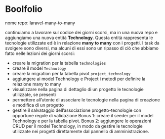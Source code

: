 
# Boolfolio
  
nome repo: laravel-many-to-many

continuiamo a lavorare sul codice dei giorni scorsi, ma in una nuova repo e aggiungiamo una nuova entità **Technology**. Questa entità rappresenta le tecnologie utilizzate ed è in relazione **many to many** con i progetti.
I task da svolgere sono diversi, ma alcuni di essi sono un ripasso di ciò che abbiamo fatto nelle lezioni dei giorni scorsi:
- creare la migration per la tabella `technologies`
- creare il model `Technology`
- creare la migration per la tabella pivot `project_technology`
- aggiungere ai model Technology e Project i metodi per definire la relazione many to many
- visualizzare nella pagina di dettaglio di un progetto le tecnologie utilizzate, se presenti
- permettere all’utente di associare le tecnologie nella pagina di creazione e modifica di un progetto
- gestire il salvataggio dell’associazione progetto-tecnologie con opportune regole di validazione
Bonus 1:
creare il seeder per il model Technology e per la tabella pivot.
Bonus 2:
aggiungere le operazioni CRUD per il model Technology, in modo da gestire le tecnologie utilizzate nei progetti direttamente dal pannello di amministrazione.
